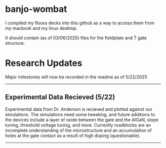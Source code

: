 # banjo-wombat
I compiled my flooxs decks into this github as a way to access them from my macbook and my linux desktop.

It should contain (as of 03/06/2025) files for the fieldplate and T gate structure.

# Research Updates
Major milestones will now be recorded in the readme as of 5/22/2025
___
## Experimental Data Recieved (5/22)
Experimental data from Dr. Anderson is recieved and plotted against our simulations. The simulations need some tweaking, and future additions to the devices include a layer of oxide between the gate and the AlGaN, slope tuning, threshold voltage tuning, and more. Currently roadblocks are an incomplete understanding of the microstructure and an accumulation of holes at the gate contact as a result of high doping (questionable).
___
